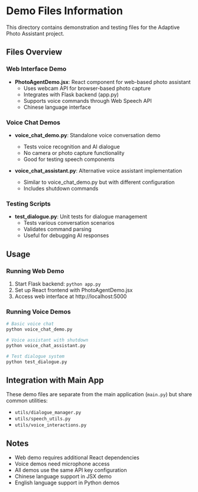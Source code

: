 # Demo Files Information

This directory contains demonstration and testing files for the Adaptive Photo Assistant project.

## Files Overview

### Web Interface Demo
- **PhotoAgentDemo.jsx**: React component for web-based photo assistant
  - Uses webcam API for browser-based photo capture
  - Integrates with Flask backend (app.py)
  - Supports voice commands through Web Speech API
  - Chinese language interface

### Voice Chat Demos
- **voice_chat_demo.py**: Standalone voice conversation demo
  - Tests voice recognition and AI dialogue
  - No camera or photo capture functionality
  - Good for testing speech components

- **voice_chat_assistant.py**: Alternative voice assistant implementation
  - Similar to voice_chat_demo.py but with different configuration
  - Includes shutdown commands

### Testing Scripts
- **test_dialogue.py**: Unit tests for dialogue management
  - Tests various conversation scenarios
  - Validates command parsing
  - Useful for debugging AI responses

## Usage

### Running Web Demo
1. Start Flask backend: `python app.py`
2. Set up React frontend with PhotoAgentDemo.jsx
3. Access web interface at http://localhost:5000

### Running Voice Demos
```bash
# Basic voice chat
python voice_chat_demo.py

# Voice assistant with shutdown
python voice_chat_assistant.py

# Test dialogue system
python test_dialogue.py
```

## Integration with Main App

These demo files are separate from the main application (`main.py`) but share common utilities:
- `utils/dialogue_manager.py`
- `utils/speech_utils.py`
- `utils/voice_interactions.py`

## Notes

- Web demo requires additional React dependencies
- Voice demos need microphone access
- All demos use the same API key configuration
- Chinese language support in JSX demo
- English language support in Python demos

